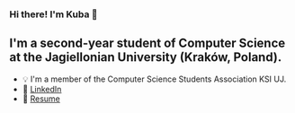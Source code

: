 ### Hi there! I'm Kuba 👋
## I'm a second-year student of Computer Science at the Jagiellonian University (Kraków, Poland).
- 💡 I'm a member of the Computer Science Students Association KSI UJ.
- 💼 [LinkedIn](https://www.linkedin.com/in/jakub-steczkiewicz/)
- 📄 [Resume](https://drive.google.com/file/d/17pTTD6AhYawjox4e4UBZzuC_c1yxvnDO/view?usp=sharing)

<!--
**Stekoaa/Stekoaa** is a ✨ _special_ ✨ repository because its `README.md` (this file) appears on your GitHub profile.

Here are some ideas to get you started:

- 🔭 I’m currently working on ...
- 🌱 I’m currently learning ...
- 👯 I’m looking to collaborate on ...
- 🤔 I’m looking for help with ...
- 💬 Ask me about ...
- 📫 How to reach me: ...
- 😄 Pronouns: ...
- ⚡ Fun fact: ...
-->
